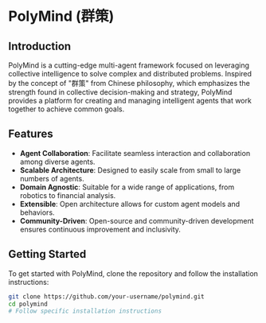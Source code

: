 # PolyMind (群策)

## Introduction

PolyMind is a cutting-edge multi-agent framework focused on leveraging collective intelligence to solve complex and distributed problems. Inspired by the concept of "群策" from Chinese philosophy, which emphasizes the strength found in collective decision-making and strategy, PolyMind provides a platform for creating and managing intelligent agents that work together to achieve common goals.

## Features

- **Agent Collaboration**: Facilitate seamless interaction and collaboration among diverse agents.
- **Scalable Architecture**: Designed to easily scale from small to large numbers of agents.
- **Domain Agnostic**: Suitable for a wide range of applications, from robotics to financial analysis.
- **Extensible**: Open architecture allows for custom agent models and behaviors.
- **Community-Driven**: Open-source and community-driven development ensures continuous improvement and inclusivity.

## Getting Started

To get started with PolyMind, clone the repository and follow the installation instructions:

```bash
git clone https://github.com/your-username/polymind.git
cd polymind
# Follow specific installation instructions
